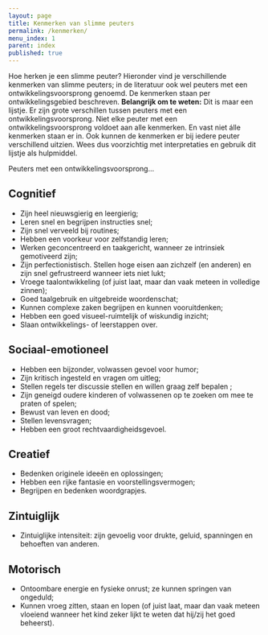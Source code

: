 ```yaml
---
layout: page
title: Kenmerken van slimme peuters
permalink: /kenmerken/
menu_index: 1
parent: index
published: true
---
```


Hoe herken je een slimme peuter? Hieronder vind je verschillende kenmerken van slimme peuters; in de literatuur ook wel peuters met een ontwikkelingsvoorsprong genoemd. De kenmerken staan per ontwikkelingsgebied beschreven. 
**Belangrijk om te weten:** Dit is maar een lijstje. Er zijn grote verschillen tussen peuters met een ontwikkelingsvoorsprong. Niet elke peuter met een ontwikkelingsvoorsprong voldoet aan alle kenmerken. En vast niet álle kenmerken staan er in. Ook kunnen de kenmerken er bij iedere peuter verschillend uitzien. Wees dus voorzichtig met interpretaties en gebruik dit lijstje als hulpmiddel.

Peuters met een ontwikkelingsvoorsprong...

## Cognitief
* Zijn heel nieuwsgierig en leergierig;
* Leren snel en begrijpen instructies snel;
* Zijn snel verveeld bij routines;
* Hebben een voorkeur voor zelfstandig leren;
* Werken geconcentreerd en taakgericht, wanneer ze intrinsiek gemotiveerd zijn;
* Zijn perfectionistisch. Stellen hoge eisen aan zichzelf (en anderen) en zijn snel gefrustreerd wanneer iets niet lukt;
* Vroege taalontwikkeling (of juist laat, maar dan vaak meteen in volledige zinnen);
* Goed taalgebruik en uitgebreide woordenschat;
* Kunnen complexe zaken begrijpen en kunnen vooruitdenken;
* Hebben een goed visueel-ruimtelijk of wiskundig inzicht;
* Slaan ontwikkelings- of leerstappen over.

## Sociaal-emotioneel
* Hebben een bijzonder, volwassen gevoel voor humor;
* Zijn kritisch ingesteld en vragen om uitleg;
* Stellen regels ter discussie stellen en willen graag zelf bepalen ;
* Zijn geneigd oudere kinderen of volwassenen op te zoeken om mee te praten of spelen;
* Bewust van leven en dood;
* Stellen levensvragen;
* Hebben een groot rechtvaardigheidsgevoel.

## Creatief
* Bedenken originele ideeën en oplossingen;
* Hebben een rijke fantasie en voorstellingsvermogen;
* Begrijpen en bedenken woordgrapjes.

## Zintuiglijk 
* Zintuiglijke intensiteit: zijn gevoelig voor drukte, geluid, spanningen en behoeften van anderen.

## Motorisch
* Ontoombare energie en fysieke onrust; ze kunnen springen van ongeduld;
* Kunnen vroeg zitten, staan en lopen (of juist laat, maar dan vaak meteen vloeiend wanneer het kind zeker lijkt te weten dat hij/zij het goed beheerst).
